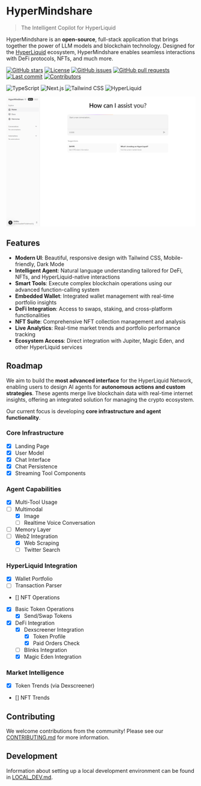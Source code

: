 # HyperMindshare

> The Intelligent Copilot for HyperLiquid

HyperMindshare is an **open-source**, full-stack application that brings together the power of LLM models and blockchain technology. Designed for the [HyperLiquid](https://hyperfoundation.org/) ecosystem, HyperMindshare enables seamless interactions with DeFi protocols, NFTs, and much more.

[![GitHub stars](https://img.shields.io/github/stars/JasnBlackmore/hypermindshareai?style=flat-square)](https://github.com/JasnBlackmore/hypermindshareai/stargazers)
[![License](https://img.shields.io/badge/license-MIT-blue?style=flat-square)](https://github.com/JasnBlackmore/hypermindshareai/blob/main/LICENSE)
[![GitHub issues](https://img.shields.io/github/issues/JasnBlackmore/hypermindshareai?style=flat-square)](https://github.com/JasnBlackmore/hypermindshareai/issues)
[![GitHub pull requests](https://img.shields.io/github/issues-pr/JasnBlackmore/hypermindshareai?style=flat-square)](https://github.com/JasnBlackmore/hypermindshareai/pulls)
[![Last commit](https://img.shields.io/github/last-commit/JasnBlackmore/hypermindshareai?style=flat-square)](https://github.com/JasnBlackmore/hypermindshareai/commits/main)
[![Contributors](https://img.shields.io/github/contributors/JasnBlackmore/hypermindshareai?style=flat-square)](https://github.com/JasnBlackmore/hypermindshareai/graphs/contributors)

![TypeScript](https://img.shields.io/badge/TypeScript-3178C6?style=flat-square&logo=typescript&logoColor=white)
![Next.js](https://img.shields.io/badge/Next.js-000000?style=flat-square&logo=next.js&logoColor=white)
![Tailwind CSS](https://img.shields.io/badge/Tailwind_CSS-38B2AC?style=flat-square&logo=tailwind-css&logoColor=white)
![HyperLiquid](https://img.shields.io/badge/HyperLiquid-14F195?style=flat-square&logo=solana&logoColor=white&color=black)

![Product Demo](./public/product.png)

## Features

- **Modern UI**: Beautiful, responsive design with Tailwind CSS, Mobile-friendly, Dark Mode
- **Intelligent Agent**: Natural language understanding tailored for DeFi, NFTs, and HyperLiquid-native interactions
- **Smart Tools**: Execute complex blockchain operations using our advanced function-calling system
- **Embedded Wallet**: Integrated wallet management with real-time portfolio insights
- **DeFi Integration**: Access to swaps, staking, and cross-platform functionalities
- **NFT Suite**: Comprehensive NFT collection management and analysis
- **Live Analytics**: Real-time market trends and portfolio performance tracking
- **Ecosystem Access**: Direct integration with Jupiter, Magic Eden, and other HyperLiquid services

## Roadmap

We aim to build the **most advanced interface** for the HyperLiquid Network, enabling users to design AI agents for **autonomous actions and custom strategies**. These agents merge live blockchain data with real-time internet insights, offering an integrated solution for managing the crypto ecosystem.

Our current focus is developing **core infrastructure and agent functionality**.

### Core Infrastructure

- [x] Landing Page
- [x] User Model
- [x] Chat Interface
- [x] Chat Persistence
- [x] Streaming Tool Components

### Agent Capabilities

- [x] Multi-Tool Usage
- [ ] Multimodal
  - [x] Image
  - [ ] Realtime Voice Conversation
- [ ] Memory Layer
- [ ] Web2 Integration
  - [x] Web Scraping
  - [ ] Twitter Search

### HyperLiquid Integration

- [x] Wallet Portfolio
- [ ] Transaction Parser
- [] NFT Operations
- [x] Basic Token Operations
  - [x] Send/Swap Tokens
- [x] DeFi Integration
  - [x] Dexscreener Integration
    - [x] Token Profile
    - [x] Paid Orders Check
  - [ ] Blinks Integration
  - [x] Magic Eden Integration

### Market Intelligence

- [x] Token Trends (via Dexscreener)
- [] NFT Trends 

## Contributing

We welcome contributions from the community! Please see our [CONTRIBUTING.md](CONTRIBUTING.md) for more information.

## Development

Information about setting up a local development environment can be found in [LOCAL_DEV.md](LOCAL_DEV.md).
